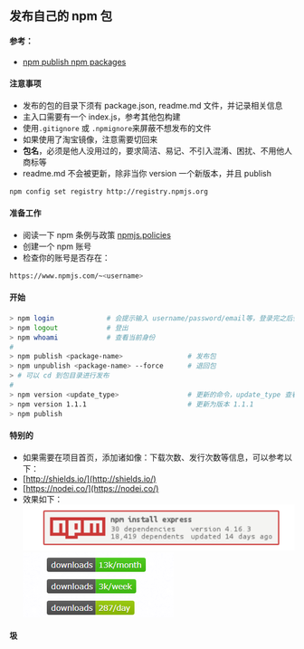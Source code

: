 ## 发布自己的 npm 包

#### 参考：
* [npm publish npm packages](https://docs.npmjs.com/getting-started/publishing-npm-packages)

#### 注意事项
* 发布的包的目录下须有 package.json, readme.md 文件，并记录相关信息
* 主入口需要有一个 index.js，参考其他包构建
* 使用`.gitignore` 或 `.npmignore`来屏蔽不想发布的文件
* 如果使用了淘宝镜像，注意需要切回来
* **包名**，必须是他人没用过的，要求简洁、易记、不引入混淆、困扰、不用他人商标等
* readme.md 不会被更新，除非当你 version 一个新版本，并且 publish
```bash
npm config set registry http://registry.npmjs.org
```

#### 准备工作
* 阅读一下 npm 条例与政策 [npmjs.policies](https://www.npmjs.com/policies)
* 创建一个 npm 账号
* 检查你的账号是否存在：
```bash
https://www.npmjs.com/~<username>
```

#### 开始
```bash
> npm login             # 会提示输入 username/password/email等，登录完之后会有提示
> npm logout            # 登出
> npm whoami            # 查看当前身份
# 
> npm publish <package-name>                # 发布包
> npm unpublish <package-name> --force      # 退回包
> # 可以 cd 到包目录进行发布
# 
> npm version <update_type>                 # 更新的命令，update_type 查看官网
> npm version 1.1.1                         # 更新为版本 1.1.1
> npm publish
```

#### 特别的
* 如果需要在项目首页，添加诸如像：下载次数、发行次数等信息，可以参考以下：
* [http://shields.io/](http://shields.io/)
* [https://nodei.co/](https://nodei.co/)
* 效果如下：
![img](./assets/2018-03-27-1.png)
![img](./assets/2018-03-27-2.png)

#### 圾


